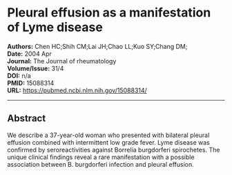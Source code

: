 # Pleural effusion as a manifestation of Lyme disease

**Authors:** Chen HC;Shih CM;Lai JH;Chao LL;Kuo SY;Chang DM;  
**Date:** 2004 Apr  
**Journal:** The Journal of rheumatology  
**Volume/Issue:** 31/4  
**DOI:** n/a  
**PMID:** 15088314  
**URL:** https://pubmed.ncbi.nlm.nih.gov/15088314/

---

## Abstract

We describe a 37-year-old woman who presented with bilateral pleural effusion combined with intermittent low grade fever. Lyme disease was confirmed by seroreactivities against Borrelia burgdorferi spirochetes. The unique clinical findings reveal a rare manifestation with a possible association between B. burgdorferi infection and pleural effusion.
